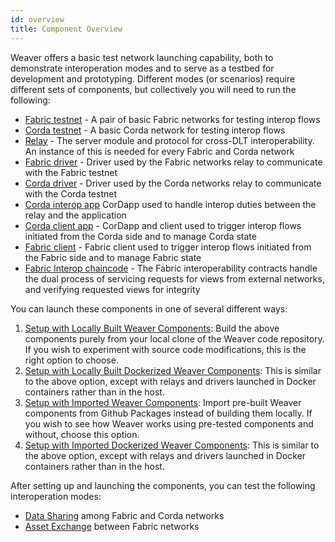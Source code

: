 ```yaml
---
id: overview
title: Component Overview
---
```


<!--
 Copyright IBM Corp. All Rights Reserved.

 SPDX-License-Identifier: CC-BY-4.0
 -->

Weaver offers a basic test network launching capability, both to demonstrate interoperation modes and to serve as a testbed for development and prototyping. Different modes (or scenarios) require different sets of components, but collectively you will need to run the following:

- [Fabric testnet](https://github.com/hyperledger-labs/weaver-dlt-interoperability/tree/master/tests/network-setups/fabric/dev) - A pair of basic Fabric networks for testing interop flows
- [Corda testnet](https://github.com/hyperledger-labs/weaver-dlt-interoperability/tree/master/tests/network-setups/corda) - A basic Corda network for testing interop flows
- [Relay](https://github.com/hyperledger-labs/weaver-dlt-interoperability/tree/master/core/relay) - The server module and protocol for cross-DLT interoperability. An instance of this is needed for every Fabric and Corda network
- [Fabric driver](https://github.com/hyperledger-labs/weaver-dlt-interoperability/tree/master/core/drivers/fabric-driver) - Driver used by the Fabric networks relay to communicate with the Fabric testnet
- [Corda driver](https://github.com/hyperledger-labs/weaver-dlt-interoperability/tree/master/core/drivers/corda-driver) - Driver used by the Corda networks relay to communicate with the Corda testnet
- [Corda interop app](https://github.com/hyperledger-labs/weaver-dlt-interoperability/tree/master/core/network/corda-interop-app) CorDapp used to handle interop duties between the relay and the application
- [Corda client app](https://github.com/hyperledger-labs/weaver-dlt-interoperability/tree/master/samples/corda/corda-simple-application) - CorDapp and client used to trigger interop flows initiated from the Corda side and to manage Corda state
- [Fabric client](https://github.com/hyperledger-labs/weaver-dlt-interoperability/tree/master/samples/fabric/fabric-cli) - Fabric client used to trigger interop flows initiated from the Fabric side and to manage Fabric state
- [Fabric Interop chaincode](https://github.com/hyperledger-labs/weaver-dlt-interoperability/tree/master/core/network/fabric-interop-cc) - The Fabric interoperability contracts handle the dual process of servicing requests for views from external networks, and verifying requested views for integrity

You can launch these components in one of several different ways:
1. [Setup with Locally Built Weaver Components](./setup-local.md): Build the above components purely from your local clone of the Weaver code repository. If you wish to experiment with source code modifications, this is the right option to choose.
2. [Setup with Locally Built Dockerized Weaver Components](./setup-local-docker.md): This is similar to the above option, except with relays and drivers launched in Docker containers rather than in the host.
3. [Setup with Imported Weaver Components](./setup-packages.md): Import pre-built Weaver components from Github Packages instead of building them locally. If you wish to see how Weaver works using pre-tested components and without, choose this option.
4. [Setup with Imported Dockerized Weaver Components](./setup-packages-docker.md): This is similar to the above option, except with relays and drivers launched in Docker containers rather than in the host.

After setting up and launching the components, you can test the following interoperation modes:
- [Data Sharing](../interop/data-sharing.md) among Fabric and Corda networks
- [Asset Exchange](../interop/asset-exchange.md) between Fabric networks
